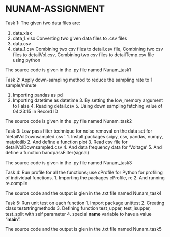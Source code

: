 # NUNAM-ASSIGNMENT

Task 1:
The given two data files are:
1.	data.xlsx
2.	data_1.xlsx
Converting two given data files to .csv files
1.	data.csv
2.	data_1.csv
Combining two csv files to detail.csv file, Combining two csv files to detailVol.csv, Combining two csv files to detailTemp.csv file using python
  
The source code is given in the .py file named Nunam_task1
  
Task 2:
Apply down-sampling method to reduce the sampling rate to 1 sample/minute
1.	Importing pandas as pd
2.	Importing datetime as datetime
        3.	By setting the low_memory argument to False
        4.	Reading detail.csv
        5.	Using down sampling fetching value of 04:23:15 in Record ID
        
  The source code is given in the .py file named Nunam_task2

Task 3:
 	Low pass filter technique for noise removal on the data set for  'detailVolDownsampled.csv'. 
        1.	Install packages scipy, csv, pandas, numpy, matplotlib
        2.	And define a function plot
        3.	Read csv file for detailVolDownsampled.csv
        4.	And data frequency data for ‘Voltage’
        5.	And define a function bandpassFilter(signal)
   
  The source code is given in the .py file named Nunam_task3
  
Task 4:
 	Run profile for all the functions; use cProfile for Python for profiling of individual functions.
        1.	Importing the packages cProfile, re
        2.	And running re.compile 
  
  The source code and the output is gien in the .txt file named Nunam_task4

Task 5:
 	Run unit test on each function
        1.	Import package unittest
        2.	Creating class teststringmethods
        3.	Defining function test_upper, test_isupper, test_split with self parameter
        4.	special __name__ variable to have a value “__main__”.
  
  The source code and the output is gien in the .txt file named Nunam_task5


